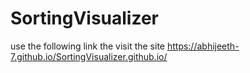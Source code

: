 # SortingVisualizer

use the following link the visit the site
https://abhijeeth-7.github.io/SortingVisualizer.github.io/
